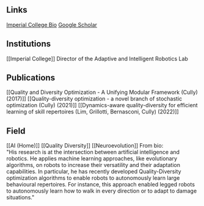 ## Links
[Imperial College Bio](https://profiles.imperial.ac.uk/a.cully)
[Google Scholar](https://scholar.google.fr/citations?user=rZtJlPQAAAAJ&hl=fr)
## Institutions
[[Imperial College]]
Director of the Adaptive and Intelligent Robotics Lab
## Publications
[[Quality and Diversity Optimization - A Unifying Modular Framework (Cully) (2017)]]
[[Quality-diversity optimization - a novel branch of stochastic optimization (Cully) (2021)]]
[[Dynamics-aware quality-diversity for efficient learning of skill repertoires (Lim, Grillotti, Bernasconi, Cully) (2022)]]
## Field
[[AI (Home)]]
[[Quality Diversity]]
[[Neuroevolution]]
From bio:  
"His research is at the intersection between artificial intelligence and robotics. He applies machine learning approaches, like evolutionary algorithms, on robots to increase their versatility and their adaptation capabilities. In particular, he has recently developed Quality-Diversity optimization algorithms to enable robots to autonomously learn large behavioural repertoires. For instance, this approach enabled legged robots to autonomously learn how to walk in every direction or to adapt to damage situations."